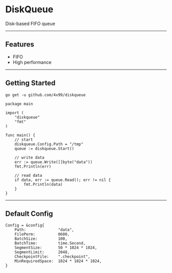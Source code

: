 # DiskQueue

Disk-based FIFO queue

---

## Features

- FIFO
- High performance

---

## Getting Started

```
go get -u github.com/4x99/diskqueue
```

```
package main

import (
	"diskqueue"
	"fmt"
)

func main() {
	// start
	diskqueue.Config.Path = "/tmp"
	queue := diskqueue.Start()

	// write data
	err := queue.Write([]byte("data"))
	fmt.Println(err)

	// read data
	if data, err := queue.Read(); err != nil {
		fmt.Println(data)
	}
}
```

---

## Default Config

```
Config = &config{
	Path:              "data",
	FilePerm:          0600,
	BatchSize:         100,
	BatchTime:         time.Second,
	SegmentSize:       50 * 1024 * 1024,
	SegmentLimit:      2048,
	CheckpointFile:    ".checkpoint",
	MinRequiredSpace:  1024 * 1024 * 1024,
}
```
